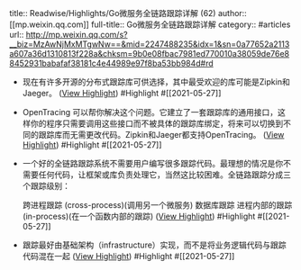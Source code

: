 title:: Readwise/Highlights/Go微服务全链路跟踪详解 (62)
author:: [[mp.weixin.qq.com]]
full-title:: Go微服务全链路跟踪详解
category:: #articles
url:: http://mp.weixin.qq.com/s?__biz=MzAwNjMxMTgwNw==&mid=2247488235&idx=1&sn=0a77652a2113a607a36d1310813f228a&chksm=9b0e08fbac7981ed770010a38059de76e88452931babafaf38181c4e44989e97f8ba53bb984d#rd

- 现在有许多开源的分布式跟踪库可供选择，其中最受欢迎的库可能是Zipkin和Jaeger。 ([View Highlight](https://instapaper.com/read/1415372690/16509877)) #Highlight #[[2021-05-27]]
- OpenTracing
  可以帮你解决这个问题。它建立了一套跟踪库的通用接口，这样你的程序只需要调用这些接口而不被具体的跟踪库绑定，将来可以切换到不同的跟踪库而无需更改代码。Zipkin和Jaeger都支持OpenTracing。 ([View Highlight](https://instapaper.com/read/1415372690/16509881)) #Highlight #[[2021-05-27]]
- 一个好的全链路跟踪系统不需要用户编写很多跟踪代码。最理想的情况是你不需要任何代码，让框架或库负责处理它，当然这比较困难。全链路跟踪分成三个跟踪级别：
  
  跨进程跟踪 (cross-process)(调用另一个微服务)
  数据库跟踪
  进程内部的跟踪 (in-process)(在一个函数内部的跟踪) ([View Highlight](https://instapaper.com/read/1415372690/16509897)) #Highlight #[[2021-05-27]]
- 跟踪最好由基础架构（infrastructure）实现，而不是将业务逻辑代码与跟踪代码混在一起 ([View Highlight](https://instapaper.com/read/1415372690/16509905)) #Highlight #[[2021-05-27]]
